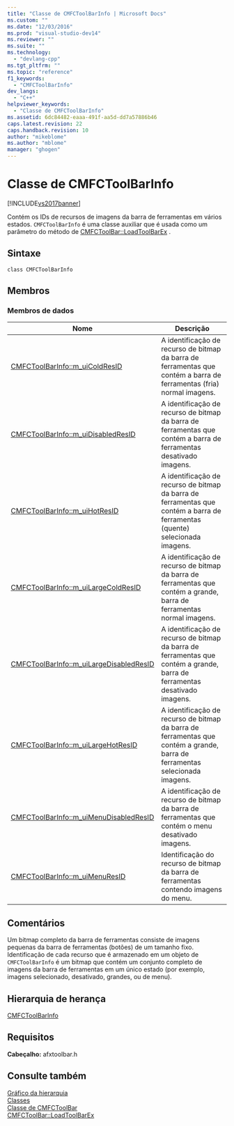 ```yaml
---
title: "Classe de CMFCToolBarInfo | Microsoft Docs"
ms.custom: ""
ms.date: "12/03/2016"
ms.prod: "visual-studio-dev14"
ms.reviewer: ""
ms.suite: ""
ms.technology: 
  - "devlang-cpp"
ms.tgt_pltfrm: ""
ms.topic: "reference"
f1_keywords: 
  - "CMFCToolBarInfo"
dev_langs: 
  - "C++"
helpviewer_keywords: 
  - "Classe de CMFCToolBarInfo"
ms.assetid: 6dc84482-eaaa-491f-aa5d-dd7a57886b46
caps.latest.revision: 22
caps.handback.revision: 10
author: "mikeblome"
ms.author: "mblome"
manager: "ghogen"
---
```

# Classe de CMFCToolBarInfo
[!INCLUDE[vs2017banner](../../assembler/inline/includes/vs2017banner.md)]

Contém os IDs de recursos de imagens da barra de ferramentas em vários estados.  `CMFCToolBarInfo` é uma classe auxiliar que é usada como um parâmetro do método de [CMFCToolBar::LoadToolBarEx](../Topic/CMFCToolBar::LoadToolBarEx.md) .  
  
## Sintaxe  
  
```  
class CMFCToolBarInfo  
```  
  
## Membros  
  
### Membros de dados  
  
|Nome|Descrição|  
|----------|---------------|  
|[CMFCToolBarInfo::m\_uiColdResID](../Topic/CMFCToolBarInfo::m_uiColdResID.md)|A identificação de recurso de bitmap da barra de ferramentas que contém a barra de ferramentas \(fria\) normal imagens.|  
|[CMFCToolBarInfo::m\_uiDisabledResID](../Topic/CMFCToolBarInfo::m_uiDisabledResID.md)|A identificação de recurso de bitmap da barra de ferramentas que contém a barra de ferramentas desativado imagens.|  
|[CMFCToolBarInfo::m\_uiHotResID](../Topic/CMFCToolBarInfo::m_uiHotResID.md)|A identificação de recurso de bitmap da barra de ferramentas que contém a barra de ferramentas \(quente\) selecionada imagens.|  
|[CMFCToolBarInfo::m\_uiLargeColdResID](../Topic/CMFCToolBarInfo::m_uiLargeColdResID.md)|A identificação de recurso de bitmap da barra de ferramentas que contém a grande, barra de ferramentas normal imagens.|  
|[CMFCToolBarInfo::m\_uiLargeDisabledResID](../Topic/CMFCToolBarInfo::m_uiLargeDisabledResID.md)|A identificação de recurso de bitmap da barra de ferramentas que contém a grande, barra de ferramentas desativado imagens.|  
|[CMFCToolBarInfo::m\_uiLargeHotResID](../Topic/CMFCToolBarInfo::m_uiLargeHotResID.md)|A identificação de recurso de bitmap da barra de ferramentas que contém a grande, barra de ferramentas selecionada imagens.|  
|[CMFCToolBarInfo::m\_uiMenuDisabledResID](../Topic/CMFCToolBarInfo::m_uiMenuDisabledResID.md)|A identificação de recurso de bitmap da barra de ferramentas que contém o menu desativado imagens.|  
|[CMFCToolBarInfo::m\_uiMenuResID](../Topic/CMFCToolBarInfo::m_uiMenuResID.md)|Identificação do recurso de bitmap da barra de ferramentas contendo imagens do menu.|  
  
## Comentários  
 Um bitmap completo da barra de ferramentas consiste de imagens pequenas da barra de ferramentas \(botões\) de um tamanho fixo.  Identificação de cada recurso que é armazenado em um objeto de `CMFCToolBarInfo` é um bitmap que contém um conjunto completo de imagens da barra de ferramentas em um único estado \(por exemplo, imagens selecionado, desativado, grandes, ou de menu\).  
  
## Hierarquia de herança  
 [CMFCToolBarInfo](../../mfc/reference/cmfctoolbarinfo-class.md)  
  
## Requisitos  
 **Cabeçalho:** afxtoolbar.h  
  
## Consulte também  
 [Gráfico da hierarquia](../../mfc/hierarchy-chart.md)   
 [Classes](../Topic/MFC%20Classes.md)   
 [Classe de CMFCToolBar](../../mfc/reference/cmfctoolbar-class.md)   
 [CMFCToolBar::LoadToolBarEx](../Topic/CMFCToolBar::LoadToolBarEx.md)
